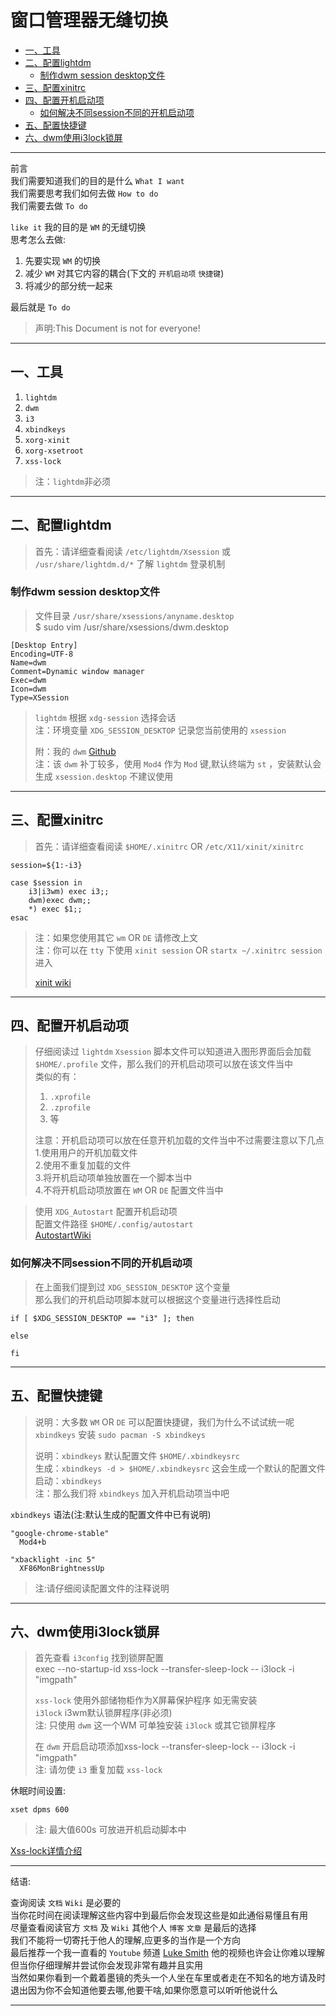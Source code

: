 # 窗口管理器无缝切换

<!-- vim-markdown-toc GFM -->

* [一、工具](#一工具)
* [二、配置lightdm](#二配置lightdm)
	* [制作dwm session desktop文件](#制作dwm-session-desktop文件)
* [三、配置xinitrc](#三配置xinitrc)
* [四、配置开机启动项](#四配置开机启动项)
	* [如何解决不同session不同的开机启动项](#如何解决不同session不同的开机启动项)
* [五、配置快捷键](#五配置快捷键)
* [六、dwm使用i3lock锁屏](#六dwm使用i3lock锁屏)

<!-- vim-markdown-toc -->

---

前言  
我们需要知道我们的目的是什么 `What I want`  
我们需要思考我们如何去做 `How to do`  
我们需要去做 `To do`

`like it` 我的目的是 `WM` 的无缝切换  
思考怎么去做:
1. 先要实现 `WM` 的切换
2. 减少 `WM` 对其它内容的耦合(下文的 `开机启动项` `快捷键`)
3. 将减少的部分统一起来

最后就是 `To do`
> 声明:This Document is not for everyone!

---

## 一、工具

1. `lightdm`
2. `dwm`
3. `i3`
4. `xbindkeys`
5. `xorg-xinit` 
6. `xorg-xsetroot`
7. `xss-lock`

> 注：`lightdm`非必须

---

## 二、配置lightdm

> 首先：请详细查看阅读 `/etc/lightdm/Xsession` 或 `/usr/share/lightdm.d/*` 了解 `lightdm` 登录机制

### 制作dwm session desktop文件
> 文件目录 `/usr/share/xsessions/anyname.desktop`  
> $ sudo vim /usr/share/xsessions/dwm.desktop
```shell
[Desktop Entry]
Encoding=UTF-8
Name=dwm
Comment=Dynamic window manager
Exec=dwm
Icon=dwm
Type=XSession
```
> `lightdm` 根据 `xdg-session` 选择会话  
> 注：环境变量 `XDG_SESSION_DESKTOP` 记录您当前使用的 `xsession`
>
> 附：我的 `dwm` [Github](https://github.com/KerrLiu/dwm)  
> 注：该 `dwm` 补丁较多，使用 `Mod4` 作为 `Mod` 键,默认终端为 `st` ，安装默认会生成 `xsession.desktop`  不建议使用

---

## 三、配置xinitrc

> 首先：请详细查看阅读 `$HOME/.xinitrc` OR `/etc/X11/xinit/xinitrc`
```shell
session=${1:-i3}

case $session in
    i3|i3wm) exec i3;;
    dwm)exec dwm;;
    *) exec $1;;
esac
```
> 注：如果您使用其它 `wm` OR `DE` 请修改上文  
> 注：你可以在 `tty` 下使用 `xinit session` OR `startx ~/.xinitrc session` 进入
>
> [xinit wiki](https://wiki.archlinux.org/index.php/xinit)

---
## 四、配置开机启动项
> 仔细阅读过 `lightdm` `Xsession` 脚本文件可以知道进入图形界面后会加载 `$HOME/.profile` 文件，那么我们的开机启动项可以放在该文件当中  
> 类似的有：
>
> 1. `.xprofile`
> 2. `.zprofile`
> 3. 等
>
> 注意：开机启动项可以放在任意开机加载的文件当中不过需要注意以下几点  
> 1.使用用户的开机加载文件  
> 2.使用不重复加载的文件  
> 3.将开机启动项单独放置在一个脚本当中  
> 4.不将开机启动项放置在 `WM` OR `DE` 配置文件当中

> 使用 `XDG_Autostart` 配置开机启动项  
> 配置文件路径 `$HOME/.config/autostart`  
> [AutostartWiki](https://wiki.archlinux.org/index.php/XDG_Autostart)

### 如何解决不同session不同的开机启动项
> 在上面我们提到过 `XDG_SESSION_DESKTOP`  这个变量  
> 那么我们的开机启动项脚本就可以根据这个变量进行选择性启动
```shell
if [ $XDG_SESSION_DESKTOP == "i3" ]; then
         
else
               
fi
```

---


## 五、配置快捷键
> 说明：大多数 `WM` OR `DE` 可以配置快捷键，我们为什么不试试统一呢  
> `xbindkeys` 安装 `sudo pacman -S xbindkeys`  
>
> 说明：`xbindkeys` 默认配置文件 `$HOME/.xbindkeysrc`  
> 生成：`xbindkeys -d > $HOME/.xbindkeysrc` 这会生成一个默认的配置文件  
> 启动：`xbindkeys`  
> 注：那么我们将 `xbindkeys` 加入开机启动项当中吧

`xbindkeys` 语法(注:默认生成的配置文件中已有说明)

```shell
"google-chrome-stable"
  Mod4+b

"xbacklight -inc 5"
  XF86MonBrightnessUp
```
> 注:请仔细阅读配置文件的注释说明

---


## 六、dwm使用i3lock锁屏
> 首先查看 `i3config` 找到锁屏配置  
> exec --no-startup-id xss-lock --transfer-sleep-lock -- i3lock -i "imgpath"
>
> `xss-lock` 使用外部储物柜作为X屏幕保护程序 如无需安装  
> `i3lock` i3wm默认锁屏程序(非必须)  
> 注: 只使用 `dwm` 这一个WM 可单独安装 `i3lock` 或其它锁屏程序
>
> 在 `dwm` 开启启动项添加xss-lock --transfer-sleep-lock -- i3lock -i "imgpath"  
> 注: 请勿使 `i3` 重复加载 `xss-lock`

休眠时间设置:

```shell
xset dpms 600
```
> 注: 最大值600s 可放进开机启动脚本中

[Xss-lock详情介绍](https://www.mankier.com/1/xss-lock)

---
结语:

查询阅读 `文档` `Wiki` 是必要的  
当你花时间在阅读理解这些内容中到最后你会发现这些是如此通俗易懂且有用  
尽量查看阅读官方 `文档` 及 `Wiki` 其他个人 `博客` `文章` 是最后的选择  
我们不能将一切寄托于他人的理解,应更多的当作是一个方向  
最后推荐一个我一直看的 `Youtube` 频道 [Luke Smith](https://www.youtube.com/channel/UC2eYFnH61tmytImy1mTYvhA) 他的视频也许会让你难以理解但当你仔细理解并尝试你会发现非常有趣并且实用  
当然如果你看到一个戴着墨镜的秃头一个人坐在车里或者走在不知名的地方请及时退出因为你不会知道他要去哪,他要干啥,如果你愿意可以听听他说什么  

---

[^作者]: Kerr

